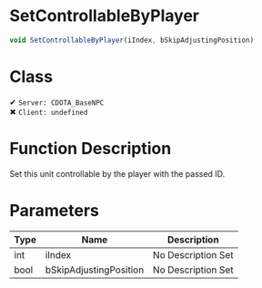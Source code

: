# SetControllableByPlayer
```js	
void SetControllableByPlayer(iIndex, bSkipAdjustingPosition)
```
# Class
✔ `Server: CDOTA_BaseNPC`  
✖ `Client: undefined`  

# Function Description
Set this unit controllable by the player with the passed ID.
# Parameters
Type|Name|Description
--|--|--
int|iIndex|No Description Set
bool|bSkipAdjustingPosition|No Description Set
